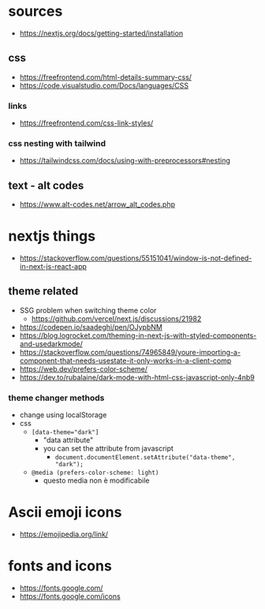 # sources

- <https://nextjs.org/docs/getting-started/installation>

## css

- <https://freefrontend.com/html-details-summary-css/>
- <https://code.visualstudio.com/Docs/languages/CSS>

### links

- <https://freefrontend.com/css-link-styles/>

### css nesting with tailwind

- <https://tailwindcss.com/docs/using-with-preprocessors#nesting>

## text - alt codes

- <https://www.alt-codes.net/arrow_alt_codes.php>

# nextjs things

- <https://stackoverflow.com/questions/55151041/window-is-not-defined-in-next-js-react-app>

## theme related

- SSG problem when switching theme color
    - <https://github.com/vercel/next.js/discussions/21982>
- <https://codepen.io/saadeghi/pen/OJypbNM>
- <https://blog.logrocket.com/theming-in-next-js-with-styled-components-and-usedarkmode/>
- <https://stackoverflow.com/questions/74965849/youre-importing-a-component-that-needs-usestate-it-only-works-in-a-client-comp>
- <https://web.dev/prefers-color-scheme/>
- <https://dev.to/rubalaine/dark-mode-with-html-css-javascript-only-4nb9>

### theme changer methods

- change using localStorage
- css
    - `[data-theme="dark"]`
        - "data attribute"
        - you can set the attribute from javascript
            - `document.documentElement.setAttribute("data-theme", "dark");`
    - `@media (prefers-color-scheme: light)`
        - questo media non è modificabile  

# Ascii emoji icons

- <https://emojipedia.org/link/>

# fonts and icons

- <https://fonts.google.com/>
- <https://fonts.google.com/icons>